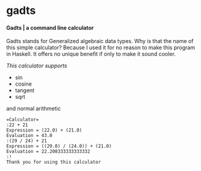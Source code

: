 # gadts

#### Gadts | a command line calculator

Gadts stands for Generalized algebraic data types. 
Why is that the name of this simple calculator? 
Because I used it for no reason to make this program in Haskell. 
It offers no unique benefit if only to make it sound cooler. 

_This calculator supports_

- sin 
- cosine 
- tangent 
- sqrt 

and normal arithmetic

   ```text 
   =Calculator=
   :22 + 21
   Expression = (22.0) + (21.0)
   Evaluation = 43.0
   :(29 / 24) + 21
   Expression = ((29.0) / (24.0)) + (21.0)
   Evaluation = 22.208333333333332
   :!
   Thank you for using this calculator
   ```
